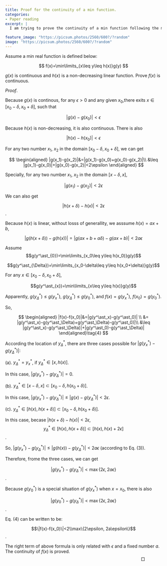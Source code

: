```yaml
---
title: Proof for the continuity of a min function.
categories:
- Paper reading
excerpt: |
  I am trying to prove the continuity of a min function following the mathematical defintion.

feature_image: "https://picsum.photos/2560/600?/?random"
image: "https://picsum.photos/2560/600?/?random"
---
```


Assume a min real function is defined below:

$$
f(x)=\min\limits_{x\leq y\leq h(x)}g(y)
$$

$g(x)$ is continuous and $h(x)$ is a non-decreasing linear function. Prove $f(x)$ is continuous.


$\textit{Proof}.$

<!-- For any $x_0$, there are two cases according to whether $f(x_0)=g(x_0)$.

1. $f(x_0)=g(x_0)$

Because $g(x)$ is continuous. For $x\in[x_0-\delta, x_0+\delta]$, $|g(x)-g(x_0)|<\epsilon$. And by the definition of $f(x)$, $f(x)\leq g(x)$.

   $$|f(x)-f(x_0)|=|f(x)-g(x_0)|\leq |g(x)-g(x_0)|<\epsilon$$


2. $f(x_0)\neq g(x_0)$

There must exist $s$, $x_0\leq s\leq h(x_0)$, such that $f(s)=g(x_0)$. Let $\delta=s-x_0$ -->



Because $g(x)$ is continous, for any $\epsilon>0$ and any given $x_0$,there exits $x\in [x_0-\delta, x_0+\delta]$, such that

$$|g(x)-g(x_0)|<\epsilon$$

Because $h(x)$ is non-decreasing, it is also continuous. There is also

$$|h(x)-h(x_0)|<\epsilon$$

For any two number $x_1$, $x_2$ in the domain $[x_0-\delta, x_0+\delta]$, we can get

$$
\begin{aligned}
|g(x_1)-g(x_2)|&=|g(x_1)-g(x_0)+g(x_0)-g(x_2)|\\
&\leq |g(x_1)-g(x_0)|+|g(x_0)-g(x_2)|<2\epsilon
\end{aligned}
$$

Specially, for any two number $x_1$, $x_2$ in the domain $[x-\delta, x]$,

$$|g(x_1)-g(x_2)|<2\epsilon\tag{1}$$

We can also get

$$|h(x+\delta)-h(x) |<2\epsilon\tag{2}$$.

Because $h(x)$ is linear, without losss of generallity, we asssume $h(x)=ax+b$,

$$|g(h(x+\delta))-g(h(x))|=|g(ax+b+a\delta)-g(ax+b)|<2a\epsilon\tag{3}$$

Assume
$$g(y^\ast_{0})=\min\limits_{x_0\leq y\leq h(x_0)}g(y)$$

$$g(y^\ast_{\Delta})=\min\limits_{x_0-\delta\leq y\leq h(x_0+\delta)}g(y)$$

For any $x\in [x_0-\delta, x_0+\delta]$,

$$g(y^\ast_{x})=\min\limits_{x\leq y\leq h(x)}g(y)$$

Apparently, $g(y^\ast_{\Delta})\leq g(y^\ast_{x})$, $g(y^\ast_{\Delta})\leq g(y^\ast_0)$, and $f(x)=g(y^\ast_x)$, $f(x_0)=g(y^\ast_0)$.

So,

$$
\begin{aligned}
|f(x)-f(x_0)|&=|g(y^\ast_x)-g(y^\ast_0)| \\
&= |g(y^\ast_x)-g(y^\ast_\Delta)+g(y^\ast_\Delta)-g(y^\ast_0)|\\
&\leq |g(y^\ast_x)-g(y^\ast_\Delta)|+|g(y^\ast_0)-g(y^\ast_\Delta)|
\end{aligned}\tag{4}
$$


According the location of $y^\ast_\Delta$, there are three cases possible for $|g(y^\ast_x)-g(y^\ast_\Delta)|$:

(a).  $y^\ast_\Delta= y^\ast_x$, if $y^\ast_\Delta\in [x, h(x)]$.

In this case, $|g(y^\ast_x)-g(y^\ast_\Delta)|=0$.

(b). $y^\ast_\Delta\in [x-\delta, x]\subset [x_0-\delta, h(x_0+\delta)]$.

In this case, $|g(y^\ast_x)-g(y^\ast_\Delta)|\leq |g(x)-g(y^\ast_\Delta)|<2\epsilon$.

(c). $y^\ast_\Delta\in [h(x), h(x+\delta)]\subset [x_0-\delta, h(x_0+\delta)]$.

In this case, becase $|h(x+\delta)-h(x)|<2\epsilon$,
$$y^\ast_\Delta\in [h(x), h(x+\delta)]\subset [h(x), h(x)+2\epsilon]$$.

So, $|g(y^\ast_x)-g(y^\ast_\Delta)|\leq |g(h(x))-g(y^\ast_\Delta)|<2a\epsilon$ (according to Eq. (3)).

Therefore, frome the three cases, we can get

$$|g(y^\ast_x)-g(y^\ast_\Delta)|<\max\{2\epsilon, 2a\epsilon\}$$.

Because $g(y^\ast_0)$ is a special situation of $g(y^\ast_x)$ when $x=x_0$, there is also

$$|g(y^\ast_0)-g(y^\ast_\Delta)|<\max\{2\epsilon, 2a\epsilon\}$$.

Eq. (4) can be written to be:

$$\|f(x)-f(x_0)\|<2\\max\{2\epsilon, 2a\epsilon\}$$.

The right term of above formula is only related with $\epsilon$ and a fixed number $a$. The continuity of $f(x)$ is proved.
$$\hspace{300pt}\Box$$
